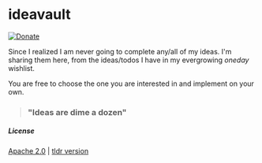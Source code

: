 ideavault
=========

[![Donate](https://img.shields.io/badge/Donate-PayPal-green.svg)](https://www.paypal.me/palaniraja)


Since I realized I am never going to complete any/all of my ideas. I'm sharing them here, from the ideas/todos 
I have in my evergrowing _oneday_ wishlist. 

You are free to choose the one you are interested in and implement on your own. 


> ### "Ideas are dime a dozen"




##### License

[Apache 2.0](http://www.apache.org/licenses/LICENSE-2.0) | [tldr version](http://www.tldrlegal.com/license/apache-license-2.0-%28apache-2.0%29)



